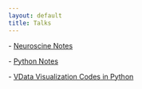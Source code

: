 ```yaml
---
layout: default
title: Talks
---
```

<!-- <a href="notes/ns/">Neuroscience</a> -->

<!-- <a href="notes/vis/">Visualization</a> -->

<!-- <h4 style="margin:0 10px 0;"></h4> -->


<!-- - [Neuroscine Notes](/notes/ns)
- [Data Visualization Codes in Python](/notes/vis.html)
- [Python Notes](/notes/python) -->

<p class="large-text">
  - <a href="/notes/ns">Neuroscine Notes</a>
</p>

<p class="large-text">
  - <a href="/notes/python">Python Notes</a>
</p>

<p class="large-text">
  - <a href="/notes/vis.html">VData Visualization Codes in Python</a>
</p>

